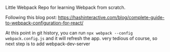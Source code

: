 Little Webpack Repo for learning Webpack from scratch.

Following this blog post: https://hashinteractive.com/blog/complete-guide-to-webpack-configuration-for-react/

At this point in git history, you can run `npx webpack --config webpack.config.js` and it will refresh the app. very tedious of course, so next step is to add webpack-dev-server
